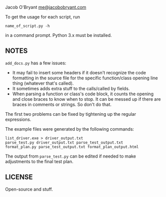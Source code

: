 Jacob O'Bryant <me@jacobobryant.com>

To get the usage for each script, run

    name_of_script.py -h

in a command prompt. Python 3.x must be installed.

NOTES
-----

`add_docs.py` has a few issues:

 - It may fail to insert some headers if it doesn't recognize the code
   formatting in the source file for the specific function/class opening line
   thing (whatever that's called).
 - It sometimes adds extra stuff to the calls/called by fields.
 - When parsing a function or class's code block, it counts the opening and
   close braces to know when to stop. It can be messed up if there are braces
   in comments or strings. So don't do that.

The first two problems can be fixed by tightening up the regular expressions.

The example files were generated by the following commands:

    list_driver.exe > driver_output.txt
    parse_test.py driver_output.txt parse_test_output.txt
    format_plan.py parse_test_output.txt format_plan_output.html

The output from `parse_test.py` can be edited if needed to make adjustments
to the final test plan.

LICENSE
-------

Open-source and stuff.
